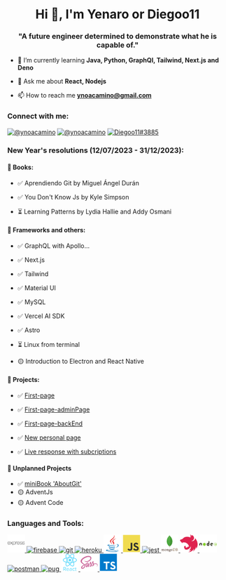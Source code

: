 <h1 align="center">Hi 👋, I'm Yenaro or Diegoo11</h1>
<h3 align="center">"A future engineer determined to demonstrate what he is capable of."</h3>

- 🌱 I’m currently learning **Java, Python, GraphQl, Tailwind, Next.js and Deno**

- 💬 Ask me about **React, Nodejs**

- 📫 How to reach me **ynoacamino@gmail.com**

<h3 align="left">Connect with me:</h3>
<p align="left">
<a href="https://instagram.com/ynoacamino" target="blank"><img align="center" src="https://raw.githubusercontent.com/rahuldkjain/github-profile-readme-generator/master/src/images/icons/Social/instagram.svg" alt="@ynoacamino" height="30" width="40" /></a>
<a href="https://www.hackerrank.com/ynoacamino" target="blank"><img align="center" src="https://raw.githubusercontent.com/rahuldkjain/github-profile-readme-generator/master/src/images/icons/Social/hackerrank.svg" alt="@ynoacamino" height="30" width="40" /></a>
<a href="https://discord.gg/Diegoo11#3885" target="blank"><img align="center" src="https://raw.githubusercontent.com/rahuldkjain/github-profile-readme-generator/master/src/images/icons/Social/discord.svg" alt="Diegoo11#3885" height="30" width="40" /></a>
</p>

<h3 align="left">New Year's resolutions (12/07/2023 - 31/12/2023):</h3>

<h4 align="left">📕 Books:</h4>

- ✅ Aprendiendo Git by Miguel Ángel Durán

- ✅ You Don't Know Js by Kyle Simpson

- ⏳ Learning Patterns by Lydia Hallie and Addy Osmani 

<h4 align="left">🤖 Frameworks and others:</h4>

- ✅ GraphQL with Apollo...

- ✅ Next.js

- ✅ Tailwind

- ✅ Material UI

- ✅ MySQL

- ✅ Vercel AI SDK

- ✅ Astro

- ⏳ Linux from terminal

- 🟡 Introduction to Electron and React Native

<h4 align="left">🎏 Projects:</h4>

- ✅ [First-page](https://first-page-seven.vercel.app/)

- ✅ [First-page-adminPage](https://first-page-admin-page.vercel.app/)

- ✅ [First-page-backEnd](https://first-page-backend-production.up.railway.app/)

- ✅ [New personal page](https://portafolio-lovat-five.vercel.app/)

- ✅ [Live response with subcriptions](https://tic-tac-toe-online-five.vercel.app/play)

<h4 align ="left">💭 Unplanned Projects</h4>

- ✅ [miniBook 'AboutGit'](https://drive.google.com/file/d/10yGL3_BvzazRlDXqBc37YW3_yrImWvOy/view?usp=sharing)
- 🟡 AdventJs
- 🟡 Advent Code

<h3 align="left">Languages and Tools:</h3>
<p align="left"> <a href="https://expressjs.com" target="_blank" rel="noreferrer"> <img src="https://raw.githubusercontent.com/devicons/devicon/master/icons/express/express-original-wordmark.svg" alt="express" width="40" height="40"/> </a> <a href="https://firebase.google.com/" target="_blank" rel="noreferrer"> <img src="https://www.vectorlogo.zone/logos/firebase/firebase-icon.svg" alt="firebase" width="40" height="40"/> </a> <a href="https://git-scm.com/" target="_blank" rel="noreferrer"> <img src="https://www.vectorlogo.zone/logos/git-scm/git-scm-icon.svg" alt="git" width="40" height="40"/> </a> <a href="https://heroku.com" target="_blank" rel="noreferrer"> <img src="https://www.vectorlogo.zone/logos/heroku/heroku-icon.svg" alt="heroku" width="40" height="40"/> </a> <a href="https://www.java.com" target="_blank" rel="noreferrer"> <img src="https://raw.githubusercontent.com/devicons/devicon/master/icons/java/java-original.svg" alt="java" width="40" height="40"/> </a> <a href="https://developer.mozilla.org/en-US/docs/Web/JavaScript" target="_blank" rel="noreferrer"> <img src="https://raw.githubusercontent.com/devicons/devicon/master/icons/javascript/javascript-original.svg" alt="javascript" width="40" height="40"/> </a> <a href="https://jestjs.io" target="_blank" rel="noreferrer"> <img src="https://www.vectorlogo.zone/logos/jestjsio/jestjsio-icon.svg" alt="jest" width="40" height="40"/> </a> <a href="https://www.mongodb.com/" target="_blank" rel="noreferrer"> <img src="https://raw.githubusercontent.com/devicons/devicon/master/icons/mongodb/mongodb-original-wordmark.svg" alt="mongodb" width="40" height="40"/> </a> <a href="https://nestjs.com/" target="_blank" rel="noreferrer"> <img src="https://raw.githubusercontent.com/devicons/devicon/master/icons/nestjs/nestjs-plain.svg" alt="nestjs" width="40" height="40"/> </a> <a href="https://nodejs.org" target="_blank" rel="noreferrer"> <img src="https://raw.githubusercontent.com/devicons/devicon/master/icons/nodejs/nodejs-original-wordmark.svg" alt="nodejs" width="40" height="40"/> </a> <a href="https://postman.com" target="_blank" rel="noreferrer"> <img src="https://www.vectorlogo.zone/logos/getpostman/getpostman-icon.svg" alt="postman" width="40" height="40"/> </a> <a href="https://pugjs.org" target="_blank" rel="noreferrer"> <img src="https://cdn.worldvectorlogo.com/logos/pug.svg" alt="pug" width="40" height="40"/> </a> <a href="https://reactjs.org/" target="_blank" rel="noreferrer"> <img src="https://raw.githubusercontent.com/devicons/devicon/master/icons/react/react-original-wordmark.svg" alt="react" width="40" height="40"/> </a> <a href="https://sass-lang.com" target="_blank" rel="noreferrer"> <img src="https://raw.githubusercontent.com/devicons/devicon/master/icons/sass/sass-original.svg" alt="sass" width="40" height="40"/> </a> <a href="https://www.typescriptlang.org/" target="_blank" rel="noreferrer"> <img src="https://raw.githubusercontent.com/devicons/devicon/master/icons/typescript/typescript-original.svg" alt="typescript" width="40" height="40"/> </a> </p>
